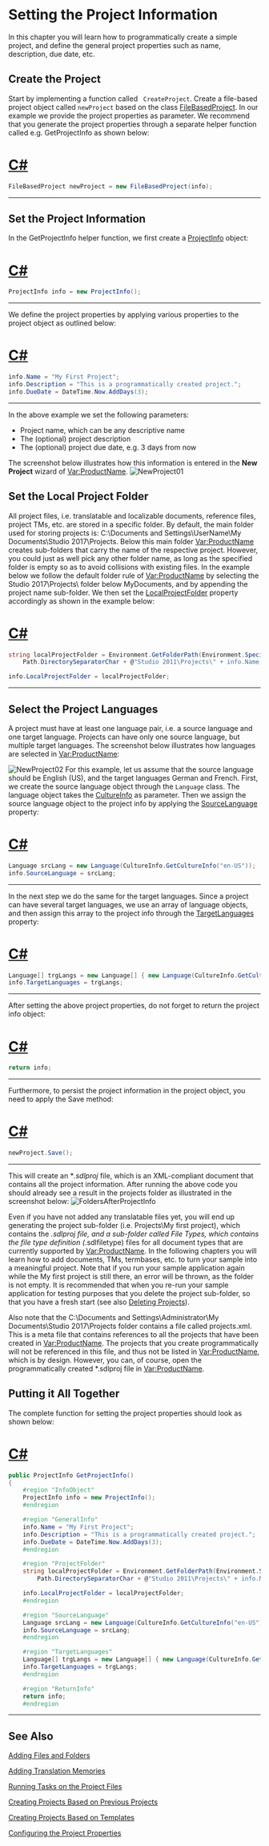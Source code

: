 Setting the Project Information
==
In this chapter you will learn how to programmatically create a simple project, and define the general project properties such as name, description, due date, etc.

Create the Project
--
Start by implementing a function called ``` CreateProject```. Create a file-based project object called ```newProject``` based on the class [FileBasedProject](../../api\projectautomation\Sdl.ProjectAutomation.FileBased.FileBasedProject.yml). In our example we provide the project properties as parameter. We recommend that you generate the project properties through a separate helper function called e.g. GetProjectInfo as shown below:

# [C#](#tab/tabid-1)
```CS
FileBasedProject newProject = new FileBasedProject(info);
```
***

Set the Project Information
--
In the GetProjectInfo helper function, we first create a [ProjectInfo](../../api\projectautomation\Sdl.ProjectAutomation.Core.ProjectInfo.yml) object:

# [C#](#tab/tabid-2)
```CS
ProjectInfo info = new ProjectInfo();
``` 
***

We define the project properties by applying various properties to the project object as outlined below:

# [C#](#tab/tabid-3)
```CS
info.Name = "My First Project";
info.Description = "This is a programmatically created project.";
info.DueDate = DateTime.Now.AddDays(3);
```
***

In the above example we set the following parameters:
* Project name, which can be any descriptive name
* The (optional) project description
* The (optional) project due date, e.g. 3 days from now

The screenshot below illustrates how this information is entered in the **New Project** wizard of <Var:ProductName>.
![NewProject01](images/NewProject01.jpg)

Set the Local Project Folder
--
All project files, i.e. translatable and localizable documents, reference files, project TMs, etc. are stored in a specific folder. By default, the main folder used for storing projects is: C:\Documents and Settings\UserName\My Documents\Studio 2017\Projects. Below this main folder <Var:ProductName> creates sub-folders that carry the name of the respective project. However, you could just as well pick any other folder name, as long as the specified folder is empty so as to avoid collisions with existing files. In the example below we follow the default folder rule of <Var:ProductName> by selecting the Studio 2017\Projects\ folder below MyDocuments, and by appending the project name sub-folder. We then set the [LocalProjectFolder](../../api/projectautomation/Sdl.ProjectAutomation.Core.ProjectInfo.yml#Sdl_ProjectAutomation_Core_ProjectInfo_LocalProjectFolder) property accordingly as shown in the example below:
# [C#](#tab/tabid-4)
```CS
string localProjectFolder = Environment.GetFolderPath(Environment.SpecialFolder.MyDocuments).ToString() +
    Path.DirectorySeparatorChar + @"Studio 2011\Projects\" + info.Name;

info.LocalProjectFolder = localProjectFolder;
```
***
Select the Project Languages
--
A project must have at least one language pair, i.e. a source language and one target language. Projects can have only one source language, but multiple target languages. The screenshot below illustrates how languages are selected in <Var:ProductName>:

![NewProject02](images/NewProject02.jpg)
For this example, let us assume that the source language should be English (US), and the target languages German and French. First, we create the source language object through the ```Language``` class. The language object takes the [CultureInfo](https://docs.microsoft.com/en-us/dotnet/api/system.globalization.cultureinfo?redirectedfrom=MSDN&view=net-5.0) as parameter. Then we assign the source language object to the project info by applying the [SourceLanguage](../../api/projectautomation/Sdl.ProjectAutomation.Core.ProjectInfo.yml#Sdl_ProjectAutomation_Core_ProjectInfo_SourceLanguage)  property:

# [C#](#tab/tabid-5)
```CS
Language srcLang = new Language(CultureInfo.GetCultureInfo("en-US"));
info.SourceLanguage = srcLang;
```
***
In the next step we do the same for the target languages. Since a project can have several target languages, we use an array of language objects, and then assign this array to the project info through the [TargetLanguages](../../api/projectautomation/Sdl.ProjectAutomation.Core.ProjectInfo.yml#Sdl_ProjectAutomation_Core_ProjectInfo_TargetLanguages) property:

# [C#](#tab/tabid-6)
```CS
Language[] trgLangs = new Language[] { new Language(CultureInfo.GetCultureInfo("de-DE")), new Language(CultureInfo.GetCultureInfo("fr-FR")) };
info.TargetLanguages = trgLangs;
```
***

After setting the above project properties, do not forget to return the project info object:

# [C#](#tab/tabid-7)
```CS
return info;
```
***
Furthermore, to persist the project information in the project object, you need to apply the Save method:

# [C#](#tab/tabid-8)
```CS
newProject.Save();
```
***
This will create an **.sdlproj* file, which is an XML-compliant document that contains all the project information.
After running the above code you should already see a result in the projects folder as illustrated in the screenshot below:
![FoldersAfterProjectInfo](images/FoldersAfterProjectInfo.jpg)

Even if you have not added any translatable files yet, you will end up generating the project sub-folder (i.e. Projects\My first project), which contains the *.sdlproj file, and a sub-folder called File Types, which contains the file type definition (*.sdlfiletype) files for all document types that are currently supported by <Var:ProductName>. In the following chapters you will learn how to add documents, TMs, termbases, etc. to turn your sample into a meaningful project. Note that if you run your sample application again while the My first project is still there, an error will be thrown, as the folder is not empty. It is recommended that when you re-run your sample application for testing purposes that you delete the project sub-folder, so that you have a fresh start (see also [Deleting Projects](deleting_projects.md)).

Also note that the C:\Documents and Settings\Administrator\My Documents\Studio 2017\Projects folder contains a file called projects.xml. This is a meta file that contains references to all the projects that have been created in <Var:ProductName>. The projects that you create programmatically will not be referenced in this file, and thus not be listed in <Var:ProductName>, which is by design. However, you can, of course, open the programmatically created *.sdlproj file in <Var:ProductName>.

Putting it All Together
--
The complete function for setting the project properties should look as shown below:

# [C#](#tab/tabid-9)
```CS
public ProjectInfo GetProjectInfo()
{
    #region "InfoObject"
    ProjectInfo info = new ProjectInfo();
    #endregion

    #region "GeneralInfo"
    info.Name = "My First Project";
    info.Description = "This is a programmatically created project.";
    info.DueDate = DateTime.Now.AddDays(3);
    #endregion

    #region "ProjectFolder"
    string localProjectFolder = Environment.GetFolderPath(Environment.SpecialFolder.MyDocuments).ToString() +
        Path.DirectorySeparatorChar + @"Studio 2011\Projects\" + info.Name;

    info.LocalProjectFolder = localProjectFolder;
    #endregion

    #region "SourceLanguage"
    Language srcLang = new Language(CultureInfo.GetCultureInfo("en-US"));
    info.SourceLanguage = srcLang;
    #endregion

    #region "TargetLanguages"
    Language[] trgLangs = new Language[] { new Language(CultureInfo.GetCultureInfo("de-DE")), new Language(CultureInfo.GetCultureInfo("fr-FR")) };
    info.TargetLanguages = trgLangs;
    #endregion

    #region "ReturnInfo"
    return info;
    #endregion

```
***

See Also
--
[Adding Files and Folders](adding_files_and_folders.md)

[Adding Translation Memories](adding_translation_memories.md)

[Running Tasks on the Project Files](running_tasks_on_project_files.md)

[Creating Projects Based on Previous Projects](creating_project_based_on_prev_proj.md)

[Creating Projects Based on Templates](creating_proj_based_on_templates.md)

[Configuring the Project Properties](configuring_the_project_properties.md)

